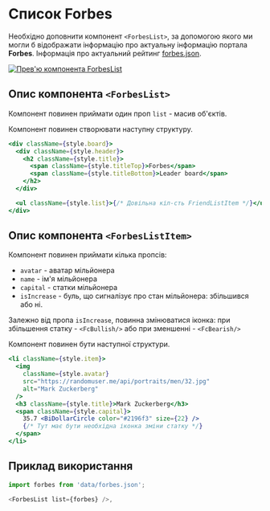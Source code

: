 # Список Forbes

Необхідно доповнити компонент `<ForbesList>`, за допомогою якого ми могли б
відображати інформацію про актуальну інформацію портала **Forbes**. Інформація
про актуальний рейтинг [forbes.json](./src/data/forbes.json).

[![Прев'ю компонента ForbesList](https://i.gyazo.com/d860b2fbd570a9eb800917b116fa0423.png)](https://gyazo.com/d860b2fbd570a9eb800917b116fa0423)

## Опис компонента `<ForbesList>`

Компонент повинен приймати один проп `list` - масив об'єктів.

Компонент повинен створювати наступну структуру.

```jsx
<div className={style.board}>
  <div className={style.header}>
    <h2 className={style.title}>
      <span className={style.titleTop}>Forbes</span>
      <span className={style.titleBottom}>Leader board</span>
    </h2>
  </div>

  <ul className={style.list}>{/* Довільна кіл-сть FriendListItem */}</ul>
</div>
```

## Опис компонента `<ForbesListItem>`

Компонент повинен приймати кілька пропcів:

- `avatar` - аватар мільйонера
- `name` - ім'я мільйонера
- `capital` - статки мільйонера
- `isIncrease` - буль, що сигналізує про стан мільйонера: збільшився або ні.

Залежно від пропа `isIncrease`, повинна змінюватися іконка: при збільшення
статку - `<FcBullish/>` або при зменшенні - `<FcBearish/>`

Компонент повинен бути наступної структури.

```jsx
<li className={style.item}>
  <img
    className={style.avatar}
    src="https://randomuser.me/api/portraits/men/32.jpg"
    alt="Mark Zuckerberg"
  />
  <h3 className={style.title}>Mark Zuckerberg</h3>
  <span className={style.capital}>
    35.7 <BiDollarCircle color="#2196f3" size={22} />
    {/* Тут має бути необхідна іконка зміни статку */}
  </span>
</li>
```

## Приклад використання

```js
import forbes from 'data/forbes.json';

<ForbesList list={forbes} />,
```
